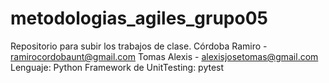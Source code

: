 # metodologias_agiles_grupo05
Repositorio para subir los trabajos de clase.
Córdoba Ramiro - ramirocordobaunt@gmail.com
Tomas Alexis - alexisjosetomas@gmail.com
Lenguaje: Python
Framework de UnitTesting: pytest
